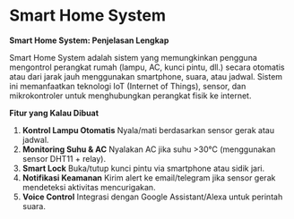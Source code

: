 # Smart Home System
**Smart Home System: Penjelasan Lengkap**

Smart Home System adalah sistem yang memungkinkan pengguna mengontrol perangkat rumah (lampu, AC, kunci pintu, dll.) secara otomatis atau dari jarak jauh menggunakan smartphone, suara, atau jadwal. Sistem ini memanfaatkan teknologi IoT (Internet of Things), sensor, dan mikrokontroler untuk menghubungkan perangkat fisik ke internet.

**Fitur yang Kalau Dibuat**

1. **Kontrol Lampu Otomatis**
    Nyala/mati berdasarkan sensor gerak atau jadwal.
2. **Monitoring Suhu & AC**
    Nyalakan AC jika suhu >30°C (menggunakan sensor DHT11 + relay).
3. **Smart Lock**
    Buka/tutup kunci pintu via smartphone atau sidik jari.
4. **Notifikasi Keamanan**
    Kirim alert ke email/telegram jika sensor gerak mendeteksi aktivitas mencurigakan.
5. **Voice Control**
    Integrasi dengan Google Assistant/Alexa untuk perintah suara.
